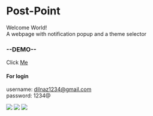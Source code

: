 # Post-Point

Welcome World! <br>
A webpage with notification popup and a theme selector

### --DEMO--

Click [Me](https://dilnaz-kaur22.github.io/post-point/)

#### For login

username: dilnaz1234@gmail.com <br>
password: 1234@

![](https://img.shields.io/badge/HTML5-E34F26?style=for-the-badge&logo=html5&logoColor=white) ![](https://img.shields.io/badge/CSS3-1572B6?style=for-the-badge&logo=css3&logoColor=white) ![](https://img.shields.io/badge/JavaScript-F7DF1E?style=for-the-badge&logo=javascript&logoColor=black)




